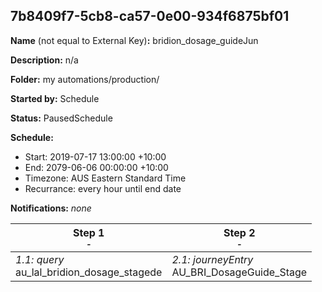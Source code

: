 ## 7b8409f7-5cb8-ca57-0e00-934f6875bf01

**Name** (not equal to External Key)**:** bridion_dosage_guideJun

**Description:** n/a

**Folder:** my automations/production/

**Started by:** Schedule

**Status:** PausedSchedule

**Schedule:**

* Start: 2019-07-17 13:00:00 +10:00
* End: 2079-06-06 00:00:00 +10:00
* Timezone: AUS Eastern Standard Time
* Recurrance: every hour until end date

**Notifications:** _none_


| Step 1<br>_<small>-</small>_ | Step 2<br>_<small>-</small>_ |
| --- | --- |
| _1.1: query_<br>au_lal_bridion_dosage_stagede | _2.1: journeyEntry_<br>AU_BRI_DosageGuide_Stage |
